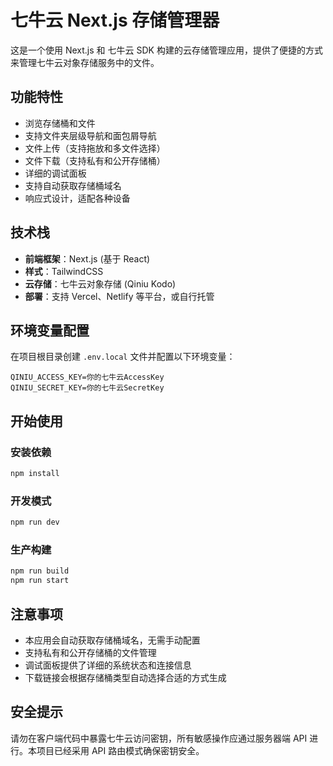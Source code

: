 # 七牛云 Next.js 存储管理器

这是一个使用 Next.js 和 七牛云 SDK 构建的云存储管理应用，提供了便捷的方式来管理七牛云对象存储服务中的文件。

## 功能特性

- 浏览存储桶和文件
- 支持文件夹层级导航和面包屑导航
- 文件上传（支持拖放和多文件选择）
- 文件下载（支持私有和公开存储桶）
- 详细的调试面板
- 支持自动获取存储桶域名
- 响应式设计，适配各种设备

## 技术栈

- **前端框架**：Next.js (基于 React)
- **样式**：TailwindCSS
- **云存储**：七牛云对象存储 (Qiniu Kodo)
- **部署**：支持 Vercel、Netlify 等平台，或自行托管

## 环境变量配置

在项目根目录创建 `.env.local` 文件并配置以下环境变量：

```
QINIU_ACCESS_KEY=你的七牛云AccessKey
QINIU_SECRET_KEY=你的七牛云SecretKey
```

## 开始使用

### 安装依赖

```bash
npm install
```

### 开发模式

```bash
npm run dev
```

### 生产构建

```bash
npm run build
npm run start
```

## 注意事项

- 本应用会自动获取存储桶域名，无需手动配置
- 支持私有和公开存储桶的文件管理
- 调试面板提供了详细的系统状态和连接信息
- 下载链接会根据存储桶类型自动选择合适的方式生成

## 安全提示

请勿在客户端代码中暴露七牛云访问密钥，所有敏感操作应通过服务器端 API 进行。本项目已经采用 API 路由模式确保密钥安全。